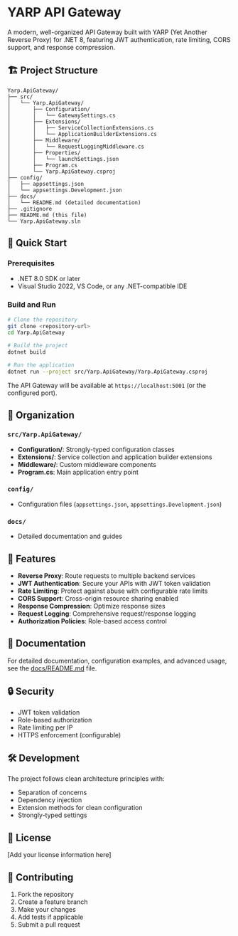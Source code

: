# YARP API Gateway

A modern, well-organized API Gateway built with YARP (Yet Another Reverse Proxy) for .NET 8, featuring JWT authentication, rate limiting, CORS support, and response compression.

## 🏗️ Project Structure

```
Yarp.ApiGateway/
├── src/
│   └── Yarp.ApiGateway/
│       ├── Configuration/
│       │   └── GatewaySettings.cs
│       ├── Extensions/
│       │   ├── ServiceCollectionExtensions.cs
│       │   └── ApplicationBuilderExtensions.cs
│       ├── Middleware/
│       │   └── RequestLoggingMiddleware.cs
│       ├── Properties/
│       │   └── launchSettings.json
│       ├── Program.cs
│       └── Yarp.ApiGateway.csproj
├── config/
│   ├── appsettings.json
│   └── appsettings.Development.json
├── docs/
│   └── README.md (detailed documentation)
├── .gitignore
├── README.md (this file)
└── Yarp.ApiGateway.sln
```

## 🚀 Quick Start

### Prerequisites
- .NET 8.0 SDK or later
- Visual Studio 2022, VS Code, or any .NET-compatible IDE

### Build and Run
```bash
# Clone the repository
git clone <repository-url>
cd Yarp.ApiGateway

# Build the project
dotnet build

# Run the application
dotnet run --project src/Yarp.ApiGateway/Yarp.ApiGateway.csproj
```

The API Gateway will be available at `https://localhost:5001` (or the configured port).

## 📁 Organization

### `src/Yarp.ApiGateway/`
- **Configuration/**: Strongly-typed configuration classes
- **Extensions/**: Service collection and application builder extensions
- **Middleware/**: Custom middleware components
- **Program.cs**: Main application entry point

### `config/`
- Configuration files (`appsettings.json`, `appsettings.Development.json`)

### `docs/`
- Detailed documentation and guides

## 🔧 Features

- **Reverse Proxy**: Route requests to multiple backend services
- **JWT Authentication**: Secure your APIs with JWT token validation
- **Rate Limiting**: Protect against abuse with configurable rate limits
- **CORS Support**: Cross-origin resource sharing enabled
- **Response Compression**: Optimize response sizes
- **Request Logging**: Comprehensive request/response logging
- **Authorization Policies**: Role-based access control

## 📖 Documentation

For detailed documentation, configuration examples, and advanced usage, see the [docs/README.md](docs/README.md) file.

## 🔒 Security

- JWT token validation
- Role-based authorization
- Rate limiting per IP
- HTTPS enforcement (configurable)

## 🛠️ Development

The project follows clean architecture principles with:
- Separation of concerns
- Dependency injection
- Extension methods for clean configuration
- Strongly-typed settings

## 📄 License

[Add your license information here]

## 🤝 Contributing

1. Fork the repository
2. Create a feature branch
3. Make your changes
4. Add tests if applicable
5. Submit a pull request 